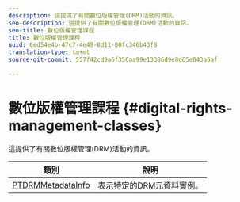 ```yaml
---
description: 這提供了有關數位版權管理(DRM)活動的資訊。
seo-description: 這提供了有關數位版權管理(DRM)活動的資訊。
seo-title: 數位版權管理課程
title: 數位版權管理課程
uuid: 6ed54e4b-47c7-4e49-8d11-00fc346b43f8
translation-type: tm+mt
source-git-commit: 557f42cd9a6f356aa99e13386d9e8d65e043a6af

---
```



# 數位版權管理課程 {#digital-rights-management-classes}

這提供了有關數位版權管理(DRM)活動的資訊。

| **類別** | **說明** |
|---|---|
| [PTDRMMetadataInfo](https://help.adobe.com/en_US/primetime/api/psdk/appledoc/Classes/PTDRMMetadataInfo.html) | 表示特定的DRM元資料實例。 |